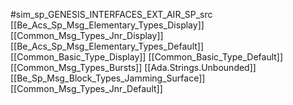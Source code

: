 #sim_sp_GENESIS_INTERFACES_EXT_AIR_SP_src
[[Be_Acs_Sp_Msg_Elementary_Types_Display]]
[[Common_Msg_Types_Jnr_Display]]
[[Be_Acs_Sp_Msg_Elementary_Types_Default]]
[[Common_Basic_Type_Display]]
[[Common_Basic_Type_Default]]
[[Common_Msg_Types_Bursts]]
[[Ada.Strings.Unbounded]]
[[Be_Sp_Msg_Block_Types_Jamming_Surface]]
[[Common_Msg_Types_Jnr_Default]]
